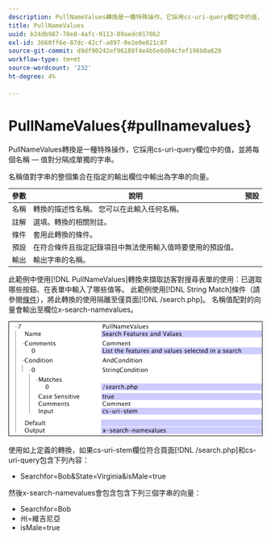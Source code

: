 ```yaml
---
description: PullNameValues轉換是一種特殊操作，它採用cs-uri-query欄位中的值，並將每個名稱 — 值對分隔成單獨的字串。
title: PullNameValues
uuid: b24db987-78e8-4afc-9113-89aedc0170b2
exl-id: 3660ff6e-87dc-42cf-a897-0e2e0e021c07
source-git-commit: d9df90242ef96188f4e4b5e6d04cfef196b0a628
workflow-type: tm+mt
source-wordcount: '232'
ht-degree: 4%

---
```


# PullNameValues{#pullnamevalues}

PullNameValues轉換是一種特殊操作，它採用cs-uri-query欄位中的值，並將每個名稱 — 值對分隔成單獨的字串。

名稱值對字串的整個集合在指定的輸出欄位中輸出為字串的向量。

| 參數 | 說明 | 預設 |
|---|---|---|
| 名稱 | 轉換的描述性名稱。 您可以在此輸入任何名稱。 |  |
| 註解 | 選填。轉換的相關附註。 |  |
| 條件 | 套用此轉換的條件。 |  |
| 預設 | 在符合條件且指定記錄項目中無法使用輸入值時要使用的預設值。 |  |
| 輸出 | 輸出字串的名稱。 |  |

此範例中使用[!DNL PullNameValues]轉換來擷取訪客對搜尋表單的使用：已選取哪些按鈕、在表單中輸入了哪些值等。 此範例使用[!DNL String Match]條件（請參閱[條件](../../../../../home/c-dataset-const-proc/c-conditions/c-abt-cond.md)），將此轉換的使用隔離至僅頁面[!DNL /search.php]。 名稱值配對的向量會輸出至欄位x-search-namevalues。

![](assets/cfg_TransformationType_PullNameValues.png)

使用如上定義的轉換，如果cs-uri-stem欄位符合頁面[!DNL /search.php]和cs-uri-query包含下列內容：

* Searchfor=Bob&amp;State=Virginia&amp;isMale=true

然後x-search-namevalues會包含包含下列三個字串的向量：

* Searchfor=Bob
* 州=維吉尼亞
* isMale=true

